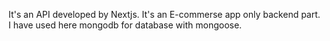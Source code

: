 It's an API developed by Nextjs. It's an E-commerse app only backend part. I have used here mongodb for database with mongoose.
